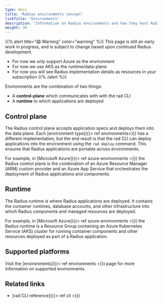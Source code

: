 ```yaml
---
type: docs
title: "Radius environments concept"
linkTitle: "Environments"
description: "Information on Radius environments and how they host Radius applications"
weight: 30
---
```


{{% alert title="😱 Warning" color="warning" %}}
This page is still an early work in progress, and is subject to change based upon continued Radius development.

- For now we only support Azure as the environment
- For now we use AKS as the runtime/data-plane
- For now you will see Radius implementation details as resources in your subscription
{{% /alert %}}


Environments are the combination of two things:
- A **control-plane** which communicates with with the rad CLI
- A **runtime** to which applications are deployed

## Control plane

The Radius control plane accepts application specs and deploys them into the data plane. Each [environment type]({{< ref environments>}}) has a different implementation, but the end result is that the rad CLI can deploy applications into the environment using the `rad deploy` command. This ensures that Radius applications are portable across environments.

For example, in [Microsoft Azure]({{< ref azure-environments >}}) the Radius control plane is the combination of an Azure Resource Manager (ARM) custom provider and an Azure App Service that orchestrates the deployment of Radius applications and components.

## Runtime

The Radius runtime is where Radius applications are deployed. It contains the container runtimes, database accounts, and other infrastructure into which Radius components and managed resources are deployed.

For example, in [Microsoft Azure]({{< ref azure-environments >}}) the Radius runtime is a Resource Group containing an Azure Kubernetes Service (AKS) cluster for running container components and other resources deployed as part of a Radius application.

## Supported platforms

Visit the [environments]({{< ref environments >}}) page for more information on supported environments.

## Related links

- [rad CLI reference]({{< ref cli >}})